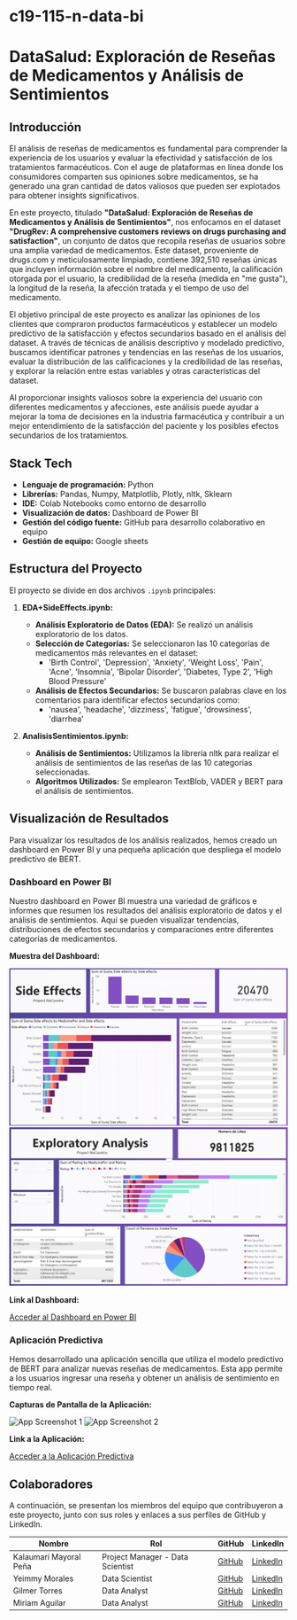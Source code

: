 # c19-115-n-data-bi

# **DataSalud: Exploración de Reseñas de Medicamentos y Análisis de Sentimientos**

## Introducción

El análisis de reseñas de medicamentos es fundamental para comprender la experiencia de los usuarios y evaluar la efectividad y satisfacción de los tratamientos farmacéuticos. Con el auge de plataformas en línea donde los consumidores comparten sus opiniones sobre medicamentos, se ha generado una gran cantidad de datos valiosos que pueden ser explotados para obtener insights significativos.  

En este proyecto, titulado **"DataSalud: Exploración de Reseñas de Medicamentos y Análisis de Sentimientos"**, nos enfocamos en el dataset **"DrugRev: A comprehensive customers reviews on drugs purchasing and satisfaction"**, un conjunto de datos  que recopila reseñas de usuarios sobre una amplia variedad de medicamentos. Este dataset, proveniente de drugs.com y meticulosamente limpiado, contiene 392,510 reseñas únicas que incluyen información sobre el nombre del medicamento, la calificación otorgada por el usuario, la credibilidad de la reseña (medida en "me gusta"), la longitud de la reseña, la afección tratada y el tiempo de uso del medicamento.  

El objetivo principal de este proyecto es analizar las opiniones de los clientes que compraron productos farmacéuticos y establecer un modelo predictivo de la satisfacción y efectos secundarios basado en el análisis del dataset. A través de técnicas de análisis descriptivo y modelado predictivo, buscamos identificar patrones y tendencias en las reseñas de los usuarios, evaluar la distribución de las calificaciones y la credibilidad de las reseñas, y explorar la relación entre estas variables y otras características del dataset.  

Al proporcionar insights valiosos sobre la experiencia del usuario con diferentes medicamentos y afecciones, este análisis puede ayudar a mejorar la toma de decisiones en la industria farmacéutica y contribuir a un mejor entendimiento de la satisfacción del paciente y los posibles efectos secundarios de los tratamientos.  

## Stack Tech

- **Lenguaje de programación:** Python
- **Librerías:** Pandas, Numpy, Matplotlib, Plotly, nltk, Sklearn
- **IDE:** Colab Notebooks como entorno de desarrollo
- **Visualización de datos:** Dashboard de Power BI
- **Gestión del código fuente:** GitHub para desarrollo colaborativo en equipo
- **Gestión de equipo:** Google sheets 

## Estructura del Proyecto

El proyecto se divide en dos archivos `.ipynb` principales:

1. **EDA+SideEffects.ipynb:**
   - **Análisis Exploratorio de Datos (EDA):** Se realizó un análisis exploratorio de los datos.
   - **Selección de Categorías:** Se seleccionaron las 10 categorías de medicamentos más relevantes en el dataset:
     - 'Birth Control', 'Depression', 'Anxiety', 'Weight Loss', 'Pain', 'Acne', 'Insomnia', 'Bipolar Disorder', 'Diabetes, Type 2', 'High Blood Pressure'
   - **Análisis de Efectos Secundarios:** Se buscaron palabras clave en los comentarios para identificar efectos secundarios como:
     - 'nausea', 'headache', 'dizziness', 'fatigue', 'drowsiness', 'diarrhea'

2. **AnalisisSentimientos.ipynb:**
   - **Análisis de Sentimientos:** Utilizamos la librería nltk para realizar el análisis de sentimientos de las reseñas de las 10 categorías seleccionadas.
   - **Algoritmos Utilizados:** Se emplearon TextBlob, VADER y BERT para el análisis de sentimientos.
  
## Visualización de Resultados

Para visualizar los resultados de los análisis realizados, hemos creado un dashboard en Power BI y una pequeña aplicación que despliega el modelo predictivo de BERT.

### Dashboard en Power BI

Nuestro dashboard en Power BI muestra una variedad de gráficos e informes que resumen los resultados del análisis exploratorio de datos y el análisis de sentimientos. Aquí se pueden visualizar tendencias, distribuciones de efectos secundarios y comparaciones entre diferentes categorías de medicamentos.

**Muestra del Dashboard:**

![Dashboard Screenshot 1](screenshots/powerbi1.jpg)
![Dashboard Screenshot 2](screenshots/powerbi2.jpg)

**Link al Dashboard:**

[Acceder al Dashboard en Power BI](https://link.a.tu.dashboard)

### Aplicación Predictiva

Hemos desarrollado una aplicación sencilla que utiliza el modelo predictivo de BERT para analizar nuevas reseñas de medicamentos. Esta app permite a los usuarios ingresar una reseña y obtener un análisis de sentimiento en tiempo real.

**Capturas de Pantalla de la Aplicación:**

![App Screenshot 1](ruta/a/tu/imagen3.png)
![App Screenshot 2](ruta/a/tu/imagen4.png)

**Link a la Aplicación:**

[Acceder a la Aplicación Predictiva](https://link.a.tu.aplicacion)

## Colaboradores

A continuación, se presentan los miembros del equipo que contribuyeron a este proyecto, junto con sus roles y enlaces a sus perfiles de GitHub y LinkedIn.

| Nombre                 | Rol                        | GitHub                          | LinkedIn                                                                         |
|------------------------|----------------------------|---------------------------------|----------------------------------------------------------------------------------|
| Kalaumari Mayoral Peña | Project Manager - Data Scientist | [GitHub](https://github.com/kalaumari) | [LinkedIn](https://www.linkedin.com/in/kalaumari-mayoral-pe%C3%B1a-48a49071/)     |
| Yeimmy Morales         | Data Scientist             | [GitHub](https://github.com/yeimmygit11) | [LinkedIn](https://www.linkedin.com/in/yeimmy-morales)                          |
| Gilmer Torres          | Data Analyst               | [GitHub](https://github.com/gilmer-enrique) | [LinkedIn](https://www.linkedin.com/in/gilmer-enrique-torres-ben%C3%ADtez-5b00b786/) |
| Miriam Aguilar         | Data Analyst               | [GitHub](https://github.com/MiriamAguilarP13) | [LinkedIn](https://www.linkedin.com/in/miriampineda02/)                         |




